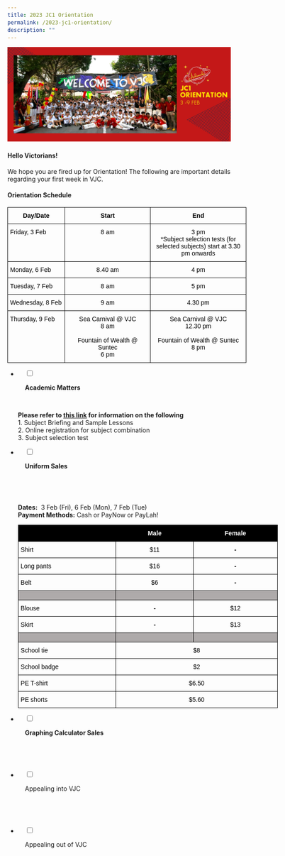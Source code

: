 ```yaml
---
title: 2023 JC1 Orientation
permalink: /2023-jc1-orientation/
description: ""
---
```

![](/images/2023%20Images/JCO%20Page%20Banner.jpg)

#### Hello Victorians!
We hope you are fired up for Orientation! The following are important details regarding your first week in VJC.

#### Orientation Schedule

<style type="text/css">
.tg  {border-collapse:collapse;border-spacing:0;}
.tg td{border-color:black;border-style:solid;border-width:1px;font-family:Arial, sans-serif;font-size:14px;
  overflow:hidden;padding:10px 5px;word-break:normal;}
.tg th{border-color:black;border-style:solid;border-width:1px;font-family:Arial, sans-serif;font-size:14px;
  font-weight:normal;overflow:hidden;padding:10px 5px;word-break:normal;}
.tg .tg-wp8o{border-color:#000000;text-align:center;vertical-align:top}
.tg .tg-mqa1{border-color:#000000;font-weight:bold;text-align:center;vertical-align:top}
.tg .tg-73oq{border-color:#000000;text-align:left;vertical-align:top}
</style>
<table class="tg" style="undefined;table-layout: fixed; width: 539px">
<colgroup>
<col style="width: 129px">
<col style="width: 194px">
<col style="width: 216px">
</colgroup>
<thead>
  <tr>
    <th class="tg-mqa1"><span style="font-weight:700;font-style:normal;text-decoration:none;color:#000;background-color:transparent">Day/Date</span></th>
    <th class="tg-mqa1"><span style="font-weight:700;font-style:normal;text-decoration:none;color:#000;background-color:transparent">Start</span></th>
    <th class="tg-mqa1"><span style="font-weight:700;font-style:normal;text-decoration:none;color:#000;background-color:transparent">End</span></th>
  </tr>
</thead>
<tbody>
  <tr>
    <td class="tg-73oq"><span style="font-weight:400;font-style:normal;text-decoration:none;color:#000;background-color:transparent">Friday,</span><span style="color:#000;background-color:transparent"> 3 Feb</span></td>
    <td class="tg-wp8o"><span style="font-weight:400;font-style:normal;text-decoration:none;color:#000;background-color:transparent">8 am</span></td>
    <td class="tg-wp8o"><span style="font-weight:400;font-style:normal;text-decoration:none;color:#000;background-color:transparent">3 pm</span><br><span style="font-weight:400;font-style:normal;text-decoration:none;color:#000;background-color:transparent">*Subject selection tests (for selected subjects) start at 3.30 pm onwards</span></td>
  </tr>
  <tr>
    <td class="tg-73oq"><span style="font-weight:400;font-style:normal;text-decoration:none;color:#000;background-color:transparent">Monday, </span><span style="color:#000;background-color:transparent">6 Feb</span></td>
    <td class="tg-wp8o"><span style="font-weight:400;font-style:normal;text-decoration:none;color:#000;background-color:transparent">8.40 am</span></td>
    <td class="tg-wp8o"><span style="font-weight:400;font-style:normal;text-decoration:none;color:#000;background-color:transparent">4 pm</span></td>
  </tr>
  <tr>
    <td class="tg-73oq"><span style="font-weight:400;font-style:normal;text-decoration:none;color:#000;background-color:transparent">Tuesday, </span><span style="color:#000;background-color:transparent">7 Feb</span></td>
    <td class="tg-wp8o"><span style="font-weight:400;font-style:normal;text-decoration:none;color:#000;background-color:transparent">8 am</span></td>
    <td class="tg-wp8o"><span style="font-weight:400;font-style:normal;text-decoration:none;color:#000;background-color:transparent">5 pm</span></td>
  </tr>
  <tr>
    <td class="tg-73oq"><span style="font-weight:400;font-style:normal;text-decoration:none;color:#000;background-color:transparent">Wednesday, </span><span style="color:#000;background-color:transparent">8 Feb</span></td>
    <td class="tg-wp8o"><span style="font-weight:400;font-style:normal;text-decoration:none;color:#000;background-color:transparent">9 am</span></td>
    <td class="tg-wp8o"><span style="font-weight:400;font-style:normal;text-decoration:none;color:#000;background-color:transparent">4.30 pm</span></td>
  </tr>
  <tr>
    <td class="tg-73oq"><span style="font-weight:400;font-style:normal;text-decoration:none;color:#000;background-color:transparent">Thursday, </span><span style="color:#000;background-color:transparent">9 Feb</span></td>
    <td class="tg-wp8o"><span style="font-weight:400;font-style:normal;text-decoration:none;color:#000;background-color:transparent">Sea Carnival @ VJC</span><br><span style="font-weight:400;font-style:normal;text-decoration:none;color:#000;background-color:transparent">8 am</span><br><br><span style="font-weight:400;font-style:normal;text-decoration:none;color:#000;background-color:transparent">Fountain of Wealth @ Suntec</span><br><span style="font-weight:400;font-style:normal;text-decoration:none;color:#000;background-color:transparent">6 pm</span></td>
    <td class="tg-wp8o"><span style="font-weight:400;font-style:normal;text-decoration:none;color:#000;background-color:transparent">Sea Carnival @ VJC</span><br><span style="font-weight:400;font-style:normal;text-decoration:none;color:#000;background-color:transparent">12.30 pm</span><br><br><span style="font-weight:400;font-style:normal;text-decoration:none;color:#000;background-color:transparent">Fountain of Wealth @ Suntec</span><br><span style="font-weight:400;font-style:normal;text-decoration:none;color:#000;background-color:transparent">8 pm</span></td>
  </tr>
</tbody>
</table>

<ul class="jekyllcodex_accordion">
<li>

    <input type="checkbox" id="accordion1">

    <label for="accordion1">**Academic Matters**</label>

    <div>
			<p> **Please refer to [this link](https://go.gov.sg/vjc23acad) for information on the following**<br>
				1. Subject Briefing and Sample Lessons<br>
2. Online registration for subject combination<br>
3. Subject selection test </p>
				</div>
	</li>
	
<li>

    <input type="checkbox" id="accordion2">

    <label for="accordion2">**Uniform Sales**</label>

    <div>

      <p>
				**Dates:**  3 Feb (Fri), 6 Feb (Mon), 7 Feb (Tue)</br> **Payment Methods:** Cash or PayNow or PayLah! </br><style type="text/css">
.tg  {border-collapse:collapse;border-spacing:0;}
.tg td{border-color:black;border-style:solid;border-width:1px;font-family:Arial, sans-serif;font-size:14px;
  overflow:hidden;padding:10px 5px;word-break:normal;}
.tg th{border-color:black;border-style:solid;border-width:1px;font-family:Arial, sans-serif;font-size:14px;
  font-weight:normal;overflow:hidden;padding:10px 5px;word-break:normal;}
.tg .tg-hfk9{background-color:#000000;border-color:#000000;text-align:left;vertical-align:top}
.tg .tg-2pv4{background-color:#AEAAAA;text-align:left;vertical-align:top}
.tg .tg-baqh{text-align:center;vertical-align:top}
.tg .tg-501o{background-color:#000000;border-color:#000000;color:#FFF;font-weight:bold;text-align:center;vertical-align:top}
.tg .tg-0lax{text-align:left;vertical-align:top}
.tg .tg-amwm{font-weight:bold;text-align:center;vertical-align:top}
</style>
<table class="tg" style="undefined;table-layout: fixed; width: 586px">
<colgroup>
<col style="width: 221px">
<col style="width: 175px">
<col style="width: 190px">
</colgroup>
<thead>
  <tr>
    <th class="tg-hfk9"></th>
    <th class="tg-501o"><span style="font-weight:700;font-style:normal;text-decoration:none;color:#FFF">Male</span></th>
    <th class="tg-501o"><span style="font-weight:700;font-style:normal;text-decoration:none;color:#FFF">Female</span></th>
  </tr>
</thead>
<tbody>
  <tr>
    <td class="tg-0lax"><span style="font-weight:400;font-style:normal;text-decoration:none;color:#000;background-color:transparent">Shirt</span></td>
    <td class="tg-baqh"><span style="font-weight:400;font-style:normal;text-decoration:none;color:#000;background-color:transparent">$11</span></td>
    <td class="tg-amwm"><span style="font-weight:700;font-style:normal;text-decoration:none;color:#000;background-color:transparent">-</span></td>
  </tr>
  <tr>
    <td class="tg-0lax"><span style="font-weight:400;font-style:normal;text-decoration:none;color:#000;background-color:transparent">Long pants</span></td>
    <td class="tg-baqh"><span style="font-weight:400;font-style:normal;text-decoration:none;color:#000;background-color:transparent">$16</span></td>
    <td class="tg-amwm"><span style="font-weight:700;font-style:normal;text-decoration:none;color:#000;background-color:transparent">-</span></td>
  </tr>
  <tr>
    <td class="tg-0lax"><span style="font-weight:400;font-style:normal;text-decoration:none;color:#000;background-color:transparent">Belt</span></td>
    <td class="tg-baqh"><span style="font-weight:400;font-style:normal;text-decoration:none;color:#000;background-color:transparent">$6</span></td>
    <td class="tg-amwm"><span style="font-weight:700;font-style:normal;text-decoration:none;color:#000;background-color:transparent">-</span></td>
  </tr>
  <tr>
    <td class="tg-2pv4"></td>
    <td class="tg-2pv4"></td>
    <td class="tg-2pv4"></td>
  </tr>
  <tr>
    <td class="tg-0lax"><span style="font-weight:400;font-style:normal;text-decoration:none;color:#000;background-color:transparent">Blouse</span></td>
    <td class="tg-amwm"><span style="font-weight:700;font-style:normal;text-decoration:none;color:#000;background-color:transparent">-</span></td>
    <td class="tg-baqh"><span style="font-weight:400;font-style:normal;text-decoration:none;color:#000;background-color:transparent">$12</span></td>
  </tr>
  <tr>
    <td class="tg-0lax"><span style="font-weight:400;font-style:normal;text-decoration:none;color:#000;background-color:transparent">Skirt</span></td>
    <td class="tg-amwm"><span style="font-weight:700;font-style:normal;text-decoration:none;color:#000;background-color:transparent">-</span></td>
    <td class="tg-baqh"><span style="font-weight:400;font-style:normal;text-decoration:none;color:#000;background-color:transparent">$13</span></td>
  </tr>
  <tr>
    <td class="tg-2pv4"></td>
    <td class="tg-2pv4"></td>
    <td class="tg-2pv4"></td>
  </tr>
  <tr>
    <td class="tg-0lax"><span style="font-weight:400;font-style:normal;text-decoration:none;color:#000;background-color:transparent">School tie</span></td>
    <td class="tg-baqh" colspan="2"><span style="font-weight:400;font-style:normal;text-decoration:none;color:#000;background-color:transparent">$8</span></td>
  </tr>
  <tr>
    <td class="tg-0lax"><span style="font-weight:400;font-style:normal;text-decoration:none;color:#000;background-color:transparent">School badge</span></td>
    <td class="tg-baqh" colspan="2"><span style="font-weight:400;font-style:normal;text-decoration:none;color:#000;background-color:transparent">$2</span></td>
  </tr>
  <tr>
    <td class="tg-0lax"><span style="font-weight:400;font-style:normal;text-decoration:none;color:#000;background-color:transparent">PE T-shirt</span></td>
    <td class="tg-baqh" colspan="2"><span style="font-weight:400;font-style:normal;text-decoration:none;color:#000;background-color:transparent">$6.50</span></td>
  </tr>
  <tr>
    <td class="tg-0lax"><span style="font-weight:400;font-style:normal;text-decoration:none;color:#000;background-color:transparent">PE shorts</span></td>
    <td class="tg-baqh" colspan="2"><span style="font-weight:400;font-style:normal;text-decoration:none;color:#000;background-color:transparent">$5.60</span></td>
  </tr>
</tbody>
</table>
			</p>
				</div>
	</li>
	
<li>

    <input type="checkbox" id="accordion3">

    <label for="accordion3">**Graphing Calculator Sales**</label>

    <div>

      <p> </p>
				</div>
	</li>
	
<li>

    <input type="checkbox" id="accordion4">

    <label for="accordion4">Appealing into VJC</label>

    <div>

      <p> </p>
				</div>
	</li>
	
<li>

    <input type="checkbox" id="accordion5">

    <label for="accordion5">Appealing out of VJC</label>

    <div>

      <p> </p>
				</div>
	</li>
